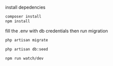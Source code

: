 install depedencies

```bash
composer install
npm install
````
fill the .env with db credentials then run migration

```bash
php artisan migrate
```
```bash
php artisan db:seed
```
```bash
npm run watch/dev
```
